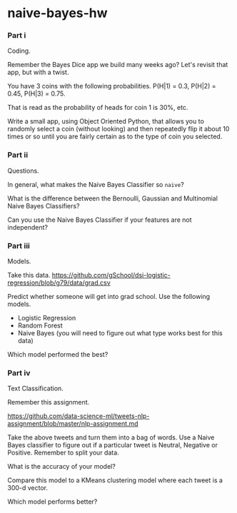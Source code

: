 # naive-bayes-hw

### Part i

Coding.

Remember the Bayes Dice app we build many weeks ago? Let's revisit that app, but with a twist.

You have 3 coins with the following probabilities. P(H|1) = 0.3, P(H|2) = 0.45, P(H|3) = 0.75.

That is read as the probability of heads for coin 1 is 30%, etc.

Write a small app, using Object Oriented Python, that allows you to randomly select a coin (without looking) and then repeatedly flip it about 10 times or so until you are fairly certain as to the type of coin you selected.

### Part ii

Questions.

In general, what makes the Naive Bayes Classifier so `naive`?

What is the difference between the Bernoulli, Gaussian and Multinomial Naive Bayes Classifiers?

Can you use the Naive Bayes Classifier if your features are not independent?

### Part iii

Models.

Take this data. https://github.com/gSchool/dsi-logistic-regression/blob/g79/data/grad.csv

Predict whether someone will get into grad school. Use the following models.

- Logistic Regression
- Random Forest
- Naive Bayes (you will need to figure out what type works best for this data)

Which model performed the best?

### Part iv

Text Classification.

Remember this assignment.

https://github.com/data-science-ml/tweets-nlp-assignment/blob/master/nlp-assignment.md

Take the above tweets and turn them into a bag of words. Use a Naive Bayes classifier to figure out if a particular tweet is Neutral, Negative or Positive. Remember to split your data.

What is the accuracy of your model?

Compare this model to a KMeans clustering model where each tweet is a 300-d vector.

Which model performs better?
